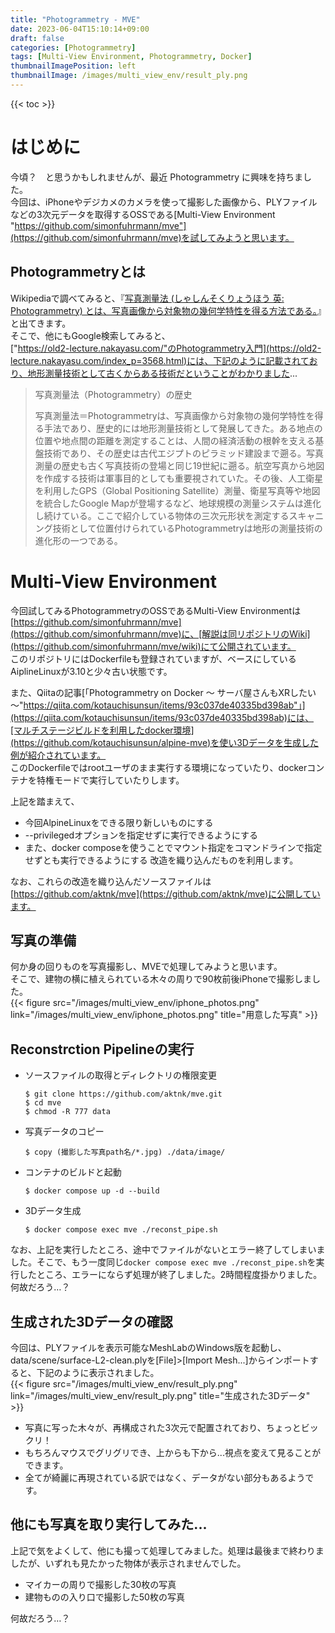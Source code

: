 ```yaml
---
title: "Photogrammetry - MVE"
date: 2023-06-04T15:10:14+09:00
draft: false
categories: [Photogrammetry]
tags: [Multi-View Environment, Photogrammetry, Docker]
thumbnailImagePosition: left
thumbnailImage: /images/multi_view_env/result_ply.png
---
```


{{< toc >}}

# はじめに

今頃？　と思うかもしれませんが、最近 Photogrammetry に興味を持ちました。  
今回は、iPhoneやデジカメのカメラを使って撮影した画像から、PLYファイルなどの3次元データを取得するOSSである[Multi-View Environment "https://github.com/simonfuhrmann/mve"](https://github.com/simonfuhrmann/mve)を試してみようと思います。

## Photogrammetryとは

Wikipediaで調べてみると、『[写真測量法 (しゃしんそくりょうほう 英: Photogrammetry) とは、写真画像から対象物の幾何学特性を得る方法である。](https://ja.wikipedia.org/wiki/%E5%86%99%E7%9C%9F%E6%B8%AC%E9%87%8F%E6%B3%95)』と出てきます。  
そこで、他にもGoogle検索してみると、  
["https://old2-lecture.nakayasu.com/"のPhotogrammetry入門](https://old2-lecture.nakayasu.com/index_p=3568.html)には、下記のように記載されており、地形測量技術として古くからある技術だということがわかりました...

> 写真測量法（Photogrammetry）の歴史
>
> 写真測量法＝Photogrammetryは、写真画像から対象物の幾何学特性を得る手法であり、歴史的には地形測量技術として発展してきた。ある地点の位置や地点間の距離を測定することは、人間の経済活動の根幹を支える基盤技術であり、その歴史は古代エジプトのピラミッド建設まで遡る。写真測量の歴史も古く写真技術の登場と同じ19世紀に遡る。航空写真から地図を作成する技術は軍事目的としても重要視されていた。その後、人工衛星を利用したGPS（Global Positioning Satellite）測量、衛星写真等や地図を統合したGoogle Mapが登場するなど、地球規模の測量システムは進化し続けている。ここで紹介している物体の三次元形状を測定するスキャニング技術として位置付けられているPhotogrammetryは地形の測量技術の進化形の一つである。

# Multi-View Environment

今回試してみるPhotogrammetryのOSSであるMulti-View Environmentは[https://github.com/simonfuhrmann/mve](https://github.com/simonfuhrmann/mve)に、[解説は同リポジトリのWiki](https://github.com/simonfuhrmann/mve/wiki)にて公開されています。  
このリポジトリにはDockerfileも登録されていますが、ベースにしているAiplineLinuxが3.10と少々古い状態です。

また、Qiitaの記事[「Photogrammetry on Docker ～ サーバ屋さんもXRしたい ～"https://qiita.com/kotauchisunsun/items/93c037de40335bd398ab"」](https://qiita.com/kotauchisunsun/items/93c037de40335bd398ab)には、[マルチステージビルドを利用したdocker環境](https://github.com/kotauchisunsun/alpine-mve)を使い3Dデータを生成した例が紹介されています。  
このDockerfileではrootユーザのまま実行する環境になっていたり、dockerコンテナを特権モードで実行していたりします。

上記を踏まえて、
* 今回AlpineLinuxをできる限り新しいものにする
* --privilegedオプションを指定せずに実行できるようにする
* また、docker composeを使うことでマウント指定をコマンドラインで指定せずとも実行できるようにする
改造を織り込んだものを利用します。

なお、これらの改造を織り込んだソースファイルは[https://github.com/aktnk/mve](https://github.com/aktnk/mve)に公開しています。

## 写真の準備

何か身の回りものを写真撮影し、MVEで処理してみようと思います。  
そこで、建物の横に植えられている木々の周りで90枚前後iPhoneで撮影しました。  
{{< figure src="/images/multi_view_env/iphone_photos.png" link="/images/multi_view_env/iphone_photos.png" title="用意した写真" >}}

## Reconstrction Pipelineの実行

* ソースファイルの取得とディレクトリの権限変更
  ```
  $ git clone https://github.com/aktnk/mve.git
  $ cd mve
  $ chmod -R 777 data
  ```
* 写真データのコピー
  ```
  $ copy (撮影した写真path名/*.jpg) ./data/image/
  ```
* コンテナのビルドと起動
  ```
  $ docker compose up -d --build
  ```
* 3Dデータ生成
  ```
  $ docker compose exec mve ./reconst_pipe.sh
  ```

なお、上記を実行したところ、途中でファイルがないとエラー終了してしまいました。そこで、もう一度同じ`docker compose exec mve ./reconst_pipe.sh`を実行したところ、エラーにならず処理が終了しました。2時間程度掛かりました。何故だろう…？

## 生成された3Dデータの確認

今回は、PLYファイルを表示可能なMeshLabのWindows版を起動し、data/scene/surface-L2-clean.plyを[File]>[Import Mesh...]からインポートすると、下記のように表示されました。  
{{< figure src="/images/multi_view_env/result_ply.png" link="/images/multi_view_env/result_ply.png" title="生成された3Dデータ" >}}

* 写真に写った木々が、再構成された3次元で配置されており、ちょっとビックリ！
* もちろんマウスでグリグリでき、上からも下から...視点を変えて見ることができます。
* 全てが綺麗に再現されている訳ではなく、データがない部分もあるようです。

## 他にも写真を取り実行してみた...

上記で気をよくして、他にも撮って処理してみました。処理は最後まで終わりましたが、いずれも見たかった物体が表示されませんでした。
* マイカーの周りで撮影した30枚の写真
* 建物ものの入り口で撮影した50枚の写真

何故だろう…？